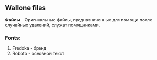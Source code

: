 ## Wallone files

**Файлы** - Оригинальные файлы, предназначенные для помощи после случайных удалений, служат помощниками. 

### Fonts:
1. Fredoka - бренд
2. Roboto - основной текст